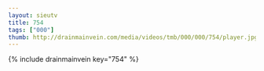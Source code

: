 ```yaml
--- 
layout: sieutv
title: 754
tags: ["000"]
thumb: http://drainmainvein.com/media/videos/tmb/000/000/754/player.jpg
---
```

{% include drainmainvein key="754" %} 
